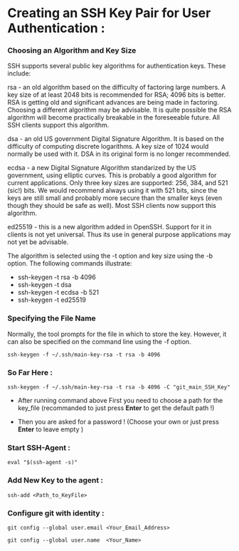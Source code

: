 # Creating an SSH Key Pair for User Authentication :

### Choosing an Algorithm and Key Size
SSH supports several public key algorithms for authentication keys. These include:

rsa - an old algorithm based on the difficulty of factoring large numbers. A key size of at least 2048 bits is recommended for RSA; 4096 bits is better. RSA is getting old and significant advances are being made in factoring. Choosing a different algorithm may be advisable. It is quite possible the RSA algorithm will become practically breakable in the foreseeable future. All SSH clients support this algorithm.

dsa - an old US government Digital Signature Algorithm. It is based on the difficulty of computing discrete logarithms. A key size of 1024 would normally be used with it. DSA in its original form is no longer recommended.

ecdsa - a new Digital Signature Algorithm standarized by the US government, using elliptic curves. This is probably a good algorithm for current applications. Only three key sizes are supported: 256, 384, and 521 (sic!) bits. We would recommend always using it with 521 bits, since the keys are still small and probably more secure than the smaller keys (even though they should be safe as well). Most SSH clients now support this algorithm.

ed25519 - this is a new algorithm added in OpenSSH. Support for it in clients is not yet universal. Thus its use in general purpose applications may not yet be advisable.

The algorithm is selected using the -t option and key size using the -b option. The following commands illustrate:

- ssh-keygen -t rsa -b 4096
- ssh-keygen -t dsa 
- ssh-keygen -t ecdsa -b 521
- ssh-keygen -t ed25519


### Specifying the File Name
Normally, the tool prompts for the file in which to store the key. However, it can also be specified on the command line using the -f <filename> option.

```
ssh-keygen -f ~/.ssh/main-key-rsa -t rsa -b 4096
```

### So Far Here  :
```
ssh-keygen -f ~/.ssh/main-key-rsa -t rsa -b 4096 -C "git_main_SSH_Key"
```
- After running command above First you need to choose a path for the key_file (recommanded to just press **Enter** to get the default path !)

- Then you are asked for a password ! (Choose your own or just press **Enter** to leave empty )
  
### Start SSH-Agent :

```
eval "$(ssh-agent -s)"
```
  
### Add New Key to the agent :
```
ssh-add <Path_to_KeyFile>
```
  
  
### Configure git with identity :

```
git config --global user.email <Your_Email_Address>
```
```
git config --global user.name  <Your_Name>
```
  
